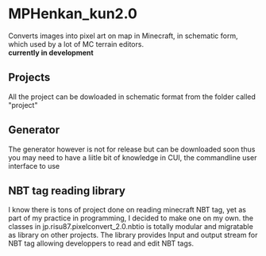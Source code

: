 # MPHenkan_kun2.0
Converts images into pixel art on map in Minecraft, in schematic form, which used by a lot of MC terrain editors.<br>
**currently in development**

## Projects
All the project can be dowloaded in schematic format from the folder called "project"

## Generator
The generator however is not for release but can be downloaded soon thus you may need to have a liitle bit of knowledge in CUI, the commandline user interface to use

## NBT tag reading library
I know there is tons of project done on reading minecraft NBT tag, yet as part of my practice in programming, I decided to make one on my own.
the classes in jp.risu87.pixelconvert_2.0.nbtio is totally modular and migratable as library on other projects. The library provides Input and output stream for NBT tag allowing developpers to read and edit NBT tags.
